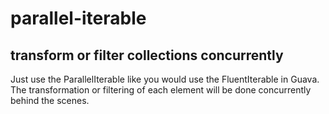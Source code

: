 # parallel-iterable
## transform or filter collections concurrently
Just use the ParallelIterable like you would use the FluentIterable in Guava.
The transformation or filtering of each element will be done concurrently behind the scenes.